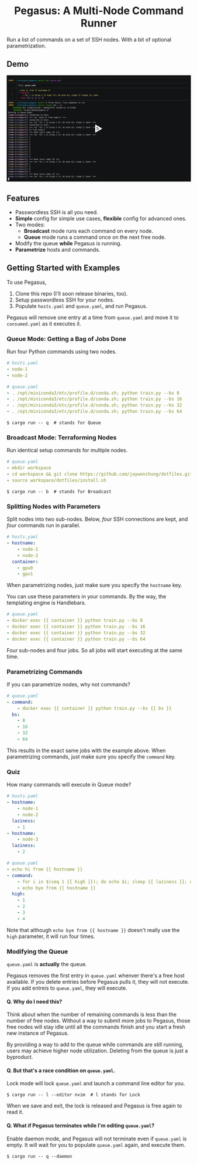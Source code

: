 <div align="center">
<h1>Pegasus: A Multi-Node Command Runner</h1>
</div>

Run a list of commands on a set of SSH nodes. With a bit of optional parametrization.

## Demo

[![asciicast](demo.png)](https://asciinema.org/a/T907oftlXQP0QWqLnF43IkCjo)

## Features

- Passwordless SSH is all you need.
- **Simple** config for simple use cases, **flexible** config for advanced ones.
- Two modes:
  - **Broadcast** mode runs each command on every node.
  - **Queue** mode runs a command once on the next free node.
- Modify the queue **while** Pegasus is running.
- **Parametrize** hosts and commands.

## Getting Started with Examples

To use Pegasus,

1. Clone this repo (I'll soon release binaries, too).
2. Setup passwordless SSH for your nodes.
3. Populate `hosts.yaml` and `queue.yaml`, and run Pegasus.

Pegasus will remove one entry at a time from `queue.yaml` and move it to `consumed.yaml` as it executes it.

### Queue Mode: Getting a Bag of Jobs Done

Run four Python commands using two nodes.

```yaml
# hosts.yaml
- node-1
- node-2
```

```yaml
# queue.yaml
- . /opt/miniconda3/etc/profile.d/conda.sh; python train.py --bs 8
- . /opt/miniconda3/etc/profile.d/conda.sh; python train.py --bs 16
- . /opt/miniconda3/etc/profile.d/conda.sh; python train.py --bs 32
- . /opt/miniconda3/etc/profile.d/conda.sh; python train.py --bs 64
```

```console
$ cargo run -- q  # stands for Queue
```

### Broadcast Mode: Terraforming Nodes

Run identical setup commands for multiple nodes.

```yaml
# queue.yaml
- mkdir workspace
- cd workspace && git clone https://github.com/jaywonchung/dotfiles.git
- source workspace/dotfiles/install.sh
```

```console
$ cargo run -- b  # stands for Broadcast
```

### Splitting Nodes with Parameters

Split nodes into two sub-nodes. Below, *four* SSH connections are kept, and *four* commands run in parallel.

```yaml
# hosts.yaml
- hostname:
    - node-1
    - node-2
  container:
    - gpu0
    - gpu1
```

When parametrizing nodes, just make sure you specify the `hostname` key.

You can use these parameters in your commands. By the way, the templating engine is Handlebars.

```yaml
# queue.yaml
- docker exec {{ container }} python train.py --bs 8
- docker exec {{ container }} python train.py --bs 16
- docker exec {{ container }} python train.py --bs 32
- docker exec {{ container }} python train.py --bs 64
```

Four sub-nodes and four jobs. So all jobs will start executing at the same time.

### Parametrizing Commands

If you can parametrize nodes, why not commands?

```yaml
# queue.yaml
- command:
    - docker exec {{ container }} python train.py --bs {{ bs }}
  bs:
    - 8
    - 16
    - 32
    - 64
```

This results in the exact same jobs with the example above.
When parametrizing commands, just make sure you specify the `command` key.

### Quiz

How many commands will execute in Queue mode?

```yaml
# hosts.yaml
- hostname:
    - node-1
    - node-2
  laziness:
    - 1
- hostname:
    - node-3
  laziness:
    - 2
```

```yaml
# queue.yaml
- echo hi from {{ hostname }}
- command:
    - for i in $(seq 1 {{ high }}); do echo $i; sleep {{ laziness }}; done
    - echo bye from {{ hostname }}
  high:
    - 1
    - 2
    - 3
    - 4
```

Note that although `echo bye from {{ hostname }}` doesn't really use the `high` parameter, it will run four times.

### Modifying the Queue

`queue.yaml` is **actually** the queue.

Pegasus removes the first entry in `queue.yaml` whenver there's a free host available.
If you delete entries before Pegasus pulls it, they will not execute.
If you add entreis to `queue.yaml`, they will execute.

#### Q. Why do I need this?

Think about when the number of remaining commands is less than the number of free nodes. Without a way to submit more jobs to Pegasus, those free nodes will stay idle until all the commands finish and you start a fresh new instance of Pegasus.

By providing a way to add to the queue while commands are still running, users may achieve higher node utilization. Deleting from the queue is just a byproduct.

#### Q. But that's a race condition on `queue.yaml`.

Lock mode will lock `queue.yaml` and launch a command line editor for you.

```console
$ cargo run -- l --editor nvim  # l stands for Lock
```

When we save and exit, the lock is released and Pegasus is free again to read it.

#### Q. What if Pegasus terminates while I'm editing `queue.yaml`?

Enable daemon mode, and Pegasus will not terminate even if `queue.yaml` is empty. It will wait for you to populate `queue.yaml` again, and execute them.

```console
$ cargo run -- q --daemon
```
